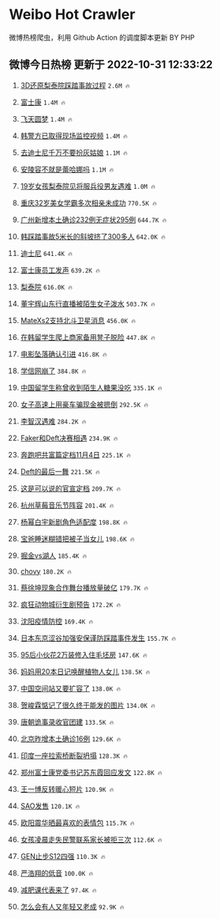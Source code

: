 # Weibo Hot Crawler 



微博热榜爬虫，利用 Github Action 的调度脚本更新 BY PHP 


## 微博今日热榜 更新于 2022-10-31 12:33:22 
1. [3D还原梨泰院踩踏事故过程](https://s.weibo.com/weibo?q=%233D%E8%BF%98%E5%8E%9F%E6%A2%A8%E6%B3%B0%E9%99%A2%E8%B8%A9%E8%B8%8F%E4%BA%8B%E6%95%85%E8%BF%87%E7%A8%8B%23&t=31&band_rank=1&Refer=top) `2.6M 🔥` 

1. [富士康](https://s.weibo.com/weibo?q=%23%E5%AF%8C%E5%A3%AB%E5%BA%B7%23&t=31&band_rank=2&Refer=top) `1.4M 🔥` 

1. [飞天圆梦](https://s.weibo.com/weibo?q=%23%E9%A3%9E%E5%A4%A9%E5%9C%86%E6%A2%A6%23&t=31&band_rank=3&Refer=top) `1.4M 🔥` 

1. [韩警方已取得现场监控视频](https://s.weibo.com/weibo?q=%23%E9%9F%A9%E8%AD%A6%E6%96%B9%E5%B7%B2%E5%8F%96%E5%BE%97%E7%8E%B0%E5%9C%BA%E7%9B%91%E6%8E%A7%E8%A7%86%E9%A2%91%23&t=31&band_rank=4&Refer=top) `1.4M 🔥` 

1. [去迪士尼千万不要扮灰姑娘](https://s.weibo.com/weibo?q=%23%E5%8E%BB%E8%BF%AA%E5%A3%AB%E5%B0%BC%E5%8D%83%E4%B8%87%E4%B8%8D%E8%A6%81%E6%89%AE%E7%81%B0%E5%A7%91%E5%A8%98%23&t=31&band_rank=5&Refer=top) `1.1M 🔥` 

1. [安陵容不就是蕾哈娜吗](https://s.weibo.com/weibo?q=%23%E5%AE%89%E9%99%B5%E5%AE%B9%E4%B8%8D%E5%B0%B1%E6%98%AF%E8%95%BE%E5%93%88%E5%A8%9C%E5%90%97%23&t=31&band_rank=6&Refer=top) `1.1M 🔥` 

1. [19岁女孩梨泰院见将服兵役男友遇难](https://s.weibo.com/weibo?q=%2319%E5%B2%81%E5%A5%B3%E5%AD%A9%E6%A2%A8%E6%B3%B0%E9%99%A2%E8%A7%81%E5%B0%86%E6%9C%8D%E5%85%B5%E5%BD%B9%E7%94%B7%E5%8F%8B%E9%81%87%E9%9A%BE%23&t=31&band_rank=7&Refer=top) `1.0M 🔥` 

1. [重庆32岁美女学霸多次相亲未成功](https://s.weibo.com/weibo?q=%23%E9%87%8D%E5%BA%8632%E5%B2%81%E7%BE%8E%E5%A5%B3%E5%AD%A6%E9%9C%B8%E5%A4%9A%E6%AC%A1%E7%9B%B8%E4%BA%B2%E6%9C%AA%E6%88%90%E5%8A%9F%23&t=31&band_rank=8&Refer=top) `770.5K 🔥` 

1. [广州新增本土确诊232例无症状295例](https://s.weibo.com/weibo?q=%23%E5%B9%BF%E5%B7%9E%E6%96%B0%E5%A2%9E%E6%9C%AC%E5%9C%9F%E7%A1%AE%E8%AF%8A232%E4%BE%8B%E6%97%A0%E7%97%87%E7%8A%B6295%E4%BE%8B%23&t=31&band_rank=9&Refer=top) `644.7K 🔥` 

1. [韩踩踏事故5米长的斜坡挤了300多人](https://s.weibo.com/weibo?q=%23%E9%9F%A9%E8%B8%A9%E8%B8%8F%E4%BA%8B%E6%95%855%E7%B1%B3%E9%95%BF%E7%9A%84%E6%96%9C%E5%9D%A1%E6%8C%A4%E4%BA%86300%E5%A4%9A%E4%BA%BA%23&t=31&band_rank=10&Refer=top) `642.0K 🔥` 

1. [迪士尼](https://s.weibo.com/weibo?q=%E8%BF%AA%E5%A3%AB%E5%B0%BC&t=31&band_rank=11&Refer=top) `641.4K 🔥` 

1. [富士康员工发声](https://s.weibo.com/weibo?q=%23%E5%AF%8C%E5%A3%AB%E5%BA%B7%E5%91%98%E5%B7%A5%E5%8F%91%E5%A3%B0%23&t=31&band_rank=12&Refer=top) `639.2K 🔥` 

1. [梨泰院](https://s.weibo.com/weibo?q=%23%E6%A2%A8%E6%B3%B0%E9%99%A2%23&t=31&band_rank=13&Refer=top) `616.0K 🔥` 

1. [董宇辉山东行直播被陌生女子泼水](https://s.weibo.com/weibo?q=%23%E8%91%A3%E5%AE%87%E8%BE%89%E5%B1%B1%E4%B8%9C%E8%A1%8C%E7%9B%B4%E6%92%AD%E8%A2%AB%E9%99%8C%E7%94%9F%E5%A5%B3%E5%AD%90%E6%B3%BC%E6%B0%B4%23&t=31&band_rank=14&Refer=top) `503.7K 🔥` 

1. [MateXs2支持北斗卫星消息](https://s.weibo.com/weibo?q=%23MateXs2%E6%94%AF%E6%8C%81%E5%8C%97%E6%96%97%E5%8D%AB%E6%98%9F%E6%B6%88%E6%81%AF%23&t=31&band_rank=15&Refer=top) `456.0K 🔥` 

1. [在韩留学生爬上商家备用凳子脱险](https://s.weibo.com/weibo?q=%23%E5%9C%A8%E9%9F%A9%E7%95%99%E5%AD%A6%E7%94%9F%E7%88%AC%E4%B8%8A%E5%95%86%E5%AE%B6%E5%A4%87%E7%94%A8%E5%87%B3%E5%AD%90%E8%84%B1%E9%99%A9%23&t=31&band_rank=16&Refer=top) `447.8K 🔥` 

1. [电影坠落确认引进](https://s.weibo.com/weibo?q=%23%E7%94%B5%E5%BD%B1%E5%9D%A0%E8%90%BD%E7%A1%AE%E8%AE%A4%E5%BC%95%E8%BF%9B%23&t=31&band_rank=17&Refer=top) `416.8K 🔥` 

1. [学信网崩了](https://s.weibo.com/weibo?q=%E5%AD%A6%E4%BF%A1%E7%BD%91%E5%B4%A9%E4%BA%86&t=31&band_rank=18&Refer=top) `384.8K 🔥` 

1. [中国留学生称曾收到陌生人糖果没吃](https://s.weibo.com/weibo?q=%23%E4%B8%AD%E5%9B%BD%E7%95%99%E5%AD%A6%E7%94%9F%E7%A7%B0%E6%9B%BE%E6%94%B6%E5%88%B0%E9%99%8C%E7%94%9F%E4%BA%BA%E7%B3%96%E6%9E%9C%E6%B2%A1%E5%90%83%23&t=31&band_rank=19&Refer=top) `335.1K 🔥` 

1. [女子高速上用豪车骗现金被摁倒](https://s.weibo.com/weibo?q=%23%E5%A5%B3%E5%AD%90%E9%AB%98%E9%80%9F%E4%B8%8A%E7%94%A8%E8%B1%AA%E8%BD%A6%E9%AA%97%E7%8E%B0%E9%87%91%E8%A2%AB%E6%91%81%E5%80%92%23&t=31&band_rank=20&Refer=top) `292.5K 🔥` 

1. [李智汉遇难](https://s.weibo.com/weibo?q=%23%E6%9D%8E%E6%99%BA%E6%B1%89%E9%81%87%E9%9A%BE%23&t=31&band_rank=21&Refer=top) `284.2K 🔥` 

1. [Faker和Deft决赛相遇](https://s.weibo.com/weibo?q=%23Faker%E5%92%8CDeft%E5%86%B3%E8%B5%9B%E7%9B%B8%E9%81%87%23&t=31&band_rank=22&Refer=top) `234.9K 🔥` 

1. [奔跑吧共富篇定档11月4日](https://s.weibo.com/weibo?q=%23%E5%A5%94%E8%B7%91%E5%90%A7%E5%85%B1%E5%AF%8C%E7%AF%87%E5%AE%9A%E6%A1%A311%E6%9C%884%E6%97%A5%23&t=31&band_rank=23&Refer=top) `225.1K 🔥` 

1. [Deft的最后一舞](https://s.weibo.com/weibo?q=%23Deft%E7%9A%84%E6%9C%80%E5%90%8E%E4%B8%80%E8%88%9E%23&t=31&band_rank=24&Refer=top) `221.5K 🔥` 

1. [这是可以说的官宣定档](https://s.weibo.com/weibo?q=%23%E8%BF%99%E6%98%AF%E5%8F%AF%E4%BB%A5%E8%AF%B4%E7%9A%84%E5%AE%98%E5%AE%A3%E5%AE%9A%E6%A1%A3%23&t=31&band_rank=25&Refer=top) `209.7K 🔥` 

1. [杭州草莓音乐节阵容](https://s.weibo.com/weibo?q=%23%E6%9D%AD%E5%B7%9E%E8%8D%89%E8%8E%93%E9%9F%B3%E4%B9%90%E8%8A%82%E9%98%B5%E5%AE%B9%23&t=31&band_rank=26&Refer=top) `201.4K 🔥` 

1. [杨幂白宇新剧角色适配度](https://s.weibo.com/weibo?q=%23%E6%9D%A8%E5%B9%82%E7%99%BD%E5%AE%87%E6%96%B0%E5%89%A7%E8%A7%92%E8%89%B2%E9%80%82%E9%85%8D%E5%BA%A6%23&t=31&band_rank=27&Refer=top) `198.8K 🔥` 

1. [宝爸睡迷糊错把被子当女儿](https://s.weibo.com/weibo?q=%23%E5%AE%9D%E7%88%B8%E7%9D%A1%E8%BF%B7%E7%B3%8A%E9%94%99%E6%8A%8A%E8%A2%AB%E5%AD%90%E5%BD%93%E5%A5%B3%E5%84%BF%23&t=31&band_rank=28&Refer=top) `198.6K 🔥` 

1. [掘金vs湖人](https://s.weibo.com/weibo?q=%23%E6%8E%98%E9%87%91vs%E6%B9%96%E4%BA%BA%23&t=31&band_rank=29&Refer=top) `185.4K 🔥` 

1. [chovy](https://s.weibo.com/weibo?q=chovy&t=31&band_rank=30&Refer=top) `180.2K 🔥` 

1. [蔡徐坤现象合作舞台播放量破亿](https://s.weibo.com/weibo?q=%23%E8%94%A1%E5%BE%90%E5%9D%A4%E7%8E%B0%E8%B1%A1%E5%90%88%E4%BD%9C%E8%88%9E%E5%8F%B0%E6%92%AD%E6%94%BE%E9%87%8F%E7%A0%B4%E4%BA%BF%23&t=31&band_rank=31&Refer=top) `179.7K 🔥` 

1. [疯狂动物城衍生剧预告](https://s.weibo.com/weibo?q=%23%E7%96%AF%E7%8B%82%E5%8A%A8%E7%89%A9%E5%9F%8E%E8%A1%8D%E7%94%9F%E5%89%A7%E9%A2%84%E5%91%8A%23&t=31&band_rank=32&Refer=top) `172.2K 🔥` 

1. [沈阳疫情防控](https://s.weibo.com/weibo?q=%23%E6%B2%88%E9%98%B3%E7%96%AB%E6%83%85%E9%98%B2%E6%8E%A7%23&t=31&band_rank=33&Refer=top) `169.4K 🔥` 

1. [日本东京涩谷加强安保谨防踩踏事件发生](https://s.weibo.com/weibo?q=%23%E6%97%A5%E6%9C%AC%E4%B8%9C%E4%BA%AC%E6%B6%A9%E8%B0%B7%E5%8A%A0%E5%BC%BA%E5%AE%89%E4%BF%9D%E8%B0%A8%E9%98%B2%E8%B8%A9%E8%B8%8F%E4%BA%8B%E4%BB%B6%E5%8F%91%E7%94%9F%23&t=31&band_rank=34&Refer=top) `155.7K 🔥` 

1. [95后小伙花2万装修入住毛坯房](https://s.weibo.com/weibo?q=%2395%E5%90%8E%E5%B0%8F%E4%BC%99%E8%8A%B12%E4%B8%87%E8%A3%85%E4%BF%AE%E5%85%A5%E4%BD%8F%E6%AF%9B%E5%9D%AF%E6%88%BF%23&t=31&band_rank=35&Refer=top) `147.6K 🔥` 

1. [妈妈用20本日记唤醒植物人女儿](https://s.weibo.com/weibo?q=%23%E5%A6%88%E5%A6%88%E7%94%A820%E6%9C%AC%E6%97%A5%E8%AE%B0%E5%94%A4%E9%86%92%E6%A4%8D%E7%89%A9%E4%BA%BA%E5%A5%B3%E5%84%BF%23&t=31&band_rank=36&Refer=top) `138.5K 🔥` 

1. [中国空间站又要扩容了](https://s.weibo.com/weibo?q=%23%E4%B8%AD%E5%9B%BD%E7%A9%BA%E9%97%B4%E7%AB%99%E5%8F%88%E8%A6%81%E6%89%A9%E5%AE%B9%E4%BA%86%23&t=31&band_rank=37&Refer=top) `138.0K 🔥` 

1. [贺峻霖惦记了很久终于能发的图片](https://s.weibo.com/weibo?q=%23%E8%B4%BA%E5%B3%BB%E9%9C%96%E6%83%A6%E8%AE%B0%E4%BA%86%E5%BE%88%E4%B9%85%E7%BB%88%E4%BA%8E%E8%83%BD%E5%8F%91%E7%9A%84%E5%9B%BE%E7%89%87%23&t=31&band_rank=38&Refer=top) `134.0K 🔥` 

1. [唐朝诡事录收官团建](https://s.weibo.com/weibo?q=%23%E5%94%90%E6%9C%9D%E8%AF%A1%E4%BA%8B%E5%BD%95%E6%94%B6%E5%AE%98%E5%9B%A2%E5%BB%BA%23&t=31&band_rank=39&Refer=top) `133.5K 🔥` 

1. [北京昨增本土确诊16例](https://s.weibo.com/weibo?q=%23%E5%8C%97%E4%BA%AC%E6%98%A8%E5%A2%9E%E6%9C%AC%E5%9C%9F%E7%A1%AE%E8%AF%8A16%E4%BE%8B%23&t=31&band_rank=40&Refer=top) `129.6K 🔥` 

1. [印度一座拉索桥断裂坍塌](https://s.weibo.com/weibo?q=%23%E5%8D%B0%E5%BA%A6%E4%B8%80%E5%BA%A7%E6%8B%89%E7%B4%A2%E6%A1%A5%E6%96%AD%E8%A3%82%E5%9D%8D%E5%A1%8C%23&t=31&band_rank=41&Refer=top) `128.3K 🔥` 

1. [郑州富士康党委书记苏东霞回应发文](https://s.weibo.com/weibo?q=%23%E9%83%91%E5%B7%9E%E5%AF%8C%E5%A3%AB%E5%BA%B7%E5%85%9A%E5%A7%94%E4%B9%A6%E8%AE%B0%E8%8B%8F%E4%B8%9C%E9%9C%9E%E5%9B%9E%E5%BA%94%E5%8F%91%E6%96%87%23&t=31&band_rank=42&Refer=top) `122.8K 🔥` 

1. [王一博反转暖心短片](https://s.weibo.com/weibo?q=%23%E7%8E%8B%E4%B8%80%E5%8D%9A%E5%8F%8D%E8%BD%AC%E6%9A%96%E5%BF%83%E7%9F%AD%E7%89%87%23&t=31&band_rank=43&Refer=top) `120.9K 🔥` 

1. [SAO发售](https://s.weibo.com/weibo?q=%23SAO%E5%8F%91%E5%94%AE%23&t=31&band_rank=44&Refer=top) `120.1K 🔥` 

1. [欧阳震华晒最喜欢的表情包](https://s.weibo.com/weibo?q=%23%E6%AC%A7%E9%98%B3%E9%9C%87%E5%8D%8E%E6%99%92%E6%9C%80%E5%96%9C%E6%AC%A2%E7%9A%84%E8%A1%A8%E6%83%85%E5%8C%85%23&t=31&band_rank=45&Refer=top) `115.7K 🔥` 

1. [女孩凌晨走失民警联系家长被拒三次](https://s.weibo.com/weibo?q=%23%E5%A5%B3%E5%AD%A9%E5%87%8C%E6%99%A8%E8%B5%B0%E5%A4%B1%E6%B0%91%E8%AD%A6%E8%81%94%E7%B3%BB%E5%AE%B6%E9%95%BF%E8%A2%AB%E6%8B%92%E4%B8%89%E6%AC%A1%23&t=31&band_rank=46&Refer=top) `112.6K 🔥` 

1. [GEN止步S12四强](https://s.weibo.com/weibo?q=%23GEN%E6%AD%A2%E6%AD%A5S12%E5%9B%9B%E5%BC%BA%23&t=31&band_rank=47&Refer=top) `110.3K 🔥` 

1. [严浩翔的低音](https://s.weibo.com/weibo?q=%23%E4%B8%A5%E6%B5%A9%E7%BF%94%E7%9A%84%E4%BD%8E%E9%9F%B3%23&t=31&band_rank=48&Refer=top) `100.0K 🔥` 

1. [减肥课代表来了](https://s.weibo.com/weibo?q=%23%E5%87%8F%E8%82%A5%E8%AF%BE%E4%BB%A3%E8%A1%A8%E6%9D%A5%E4%BA%86%23&t=31&band_rank=49&Refer=top) `97.4K 🔥` 

1. [怎么会有人又年轻又老成](https://s.weibo.com/weibo?q=%23%E6%80%8E%E4%B9%88%E4%BC%9A%E6%9C%89%E4%BA%BA%E5%8F%88%E5%B9%B4%E8%BD%BB%E5%8F%88%E8%80%81%E6%88%90%23&t=31&band_rank=50&Refer=top) `92.9K 🔥` 

